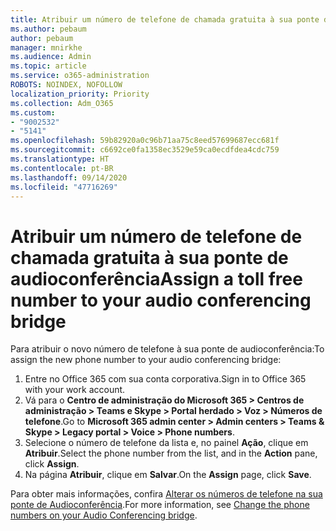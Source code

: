 ```yaml
---
title: Atribuir um número de telefone de chamada gratuita à sua ponte de audioconferência
ms.author: pebaum
author: pebaum
manager: mnirkhe
ms.audience: Admin
ms.topic: article
ms.service: o365-administration
ROBOTS: NOINDEX, NOFOLLOW
localization_priority: Priority
ms.collection: Adm_O365
ms.custom:
- "9002532"
- "5141"
ms.openlocfilehash: 59b82920a0c96b71aa75c8eed57699687ecc681f
ms.sourcegitcommit: c6692ce0fa1358ec3529e59ca0ecdfdea4cdc759
ms.translationtype: HT
ms.contentlocale: pt-BR
ms.lasthandoff: 09/14/2020
ms.locfileid: "47716269"
---
```

# <a name="assign-a-toll-free-number-to-your-audio-conferencing-bridge"></a><span data-ttu-id="e8599-102">Atribuir um número de telefone de chamada gratuita à sua ponte de audioconferência</span><span class="sxs-lookup"><span data-stu-id="e8599-102">Assign a toll free number to your audio conferencing bridge</span></span>

<span data-ttu-id="e8599-103">Para atribuir o novo número de telefone à sua ponte de audioconferência:</span><span class="sxs-lookup"><span data-stu-id="e8599-103">To assign the new phone number to your audio conferencing bridge:</span></span>

1. <span data-ttu-id="e8599-104">Entre no Office 365 com sua conta corporativa.</span><span class="sxs-lookup"><span data-stu-id="e8599-104">Sign in to Office 365 with your work account.</span></span>
2. <span data-ttu-id="e8599-105">Vá para o **Centro de administração do Microsoft 365 > Centros de administração > Teams e Skype > Portal herdado > Voz > Números de telefone**.</span><span class="sxs-lookup"><span data-stu-id="e8599-105">Go to **Microsoft 365 admin center > Admin centers > Teams & Skype > Legacy portal > Voice > Phone numbers**.</span></span>
3. <span data-ttu-id="e8599-106">Selecione o número de telefone da lista e, no painel **Ação**, clique em **Atribuir**.</span><span class="sxs-lookup"><span data-stu-id="e8599-106">Select the phone number from the list, and in the **Action** pane, click **Assign**.</span></span>
4. <span data-ttu-id="e8599-107">Na página **Atribuir**, clique em **Salvar**.</span><span class="sxs-lookup"><span data-stu-id="e8599-107">On the **Assign** page, click **Save**.</span></span>

<span data-ttu-id="e8599-108">Para obter mais informações, confira [Alterar os números de telefone na sua ponte de Audioconferência](https://docs.microsoft.com/MicrosoftTeams/change-the-phone-numbers-on-your-audio-conferencing-bridge).</span><span class="sxs-lookup"><span data-stu-id="e8599-108">For more information, see [Change the phone numbers on your Audio Conferencing bridge](https://docs.microsoft.com/MicrosoftTeams/change-the-phone-numbers-on-your-audio-conferencing-bridge).</span></span>
